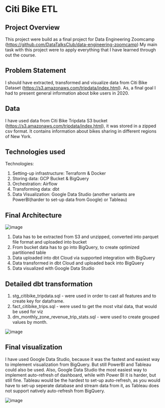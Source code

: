 # Citi Bike ETL 

## Project Overview 
This project were build as a final project for Data Engineering Zoomcamp (https://github.com/DataTalksClub/data-engineering-zoomcamp)
My main task with this project were to apply everything that I have learned through out the course.

## Problem Statement 
I should have extracted, transformed and visualize data from Citi Bike Dataset (https://s3.amazonaws.com/tripdata/index.html). As, a final goal I had to present general information about bike users in 2020.

## Data
I have used data from Citi Bike Tripdata S3 bucket (https://s3.amazonaws.com/tripdata/index.html), it was stored in a zipped csv format.
It contains information about bikes sharing in different regions of New York.

## Technologies used 
Technologies:
  1. Setting-up infrastructure: Terraform & Docker
  2. Storing data: GCP Bucket & BigQuery 
  3. Orchestration: Airflow
  4. Transforming data: dbt
  5. Data Visualization: Google Data Studio (another variants are PowerBI(harder to set-up data from Google) or Tableau)
  
## Final Architecture 
![image](https://snipboard.io/b3xr7n.jpg)

1. Data has to be extracted from S3 and unzipped, converted into parquet file format and uploaded into bucket
2. From bucket data has to go into BigQuery, to create optimized partitioned table
3. Data uploaded into dbt Cloud via supported integration with BigQuery
4. Data transformed in dbt Cloud and uploaded back into BigQuery
5. Data visualized with Google Data Studio

## Detailed dbt transformation
1. stg_citibike_tripdata.sql - were used in order to cast all features and to create key for dataframe.
2. fact_citibike_trips.sql - were used to get the most vital data, that would be used for viz
3. dm_monthly_zone_revenue_trip_stats.sql - were used to create grouped values by month.

![image](https://snipboard.io/QhD6En.jpg)

## Final visualization

I have used Google Data Studio, because it was the fastest and easiest way to implement visualization from BigQuery. But still PowerBI and Tableau could also be used. Also, Google Data Studio the most easiest way to implement auto-refresh of dashboard, while with Power BI it is harder, but still fine. Tableau would be the hardest to set-up auto-refresh, as you would have to set-up seperate database and stream data from it, as Tableau does not support natively auto-refresh from BigQuery.

![image](https://snipboard.io/ObElAJ.jpg)
